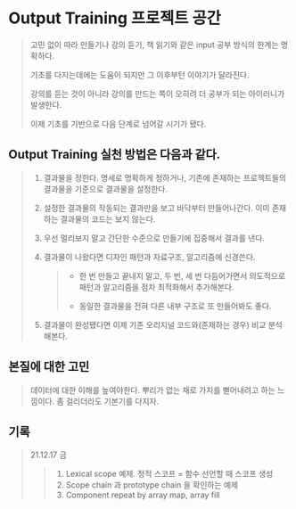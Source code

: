 # Output Training 프로젝트 공간

> 고민 없이 따라 만들기나 강의 듣기, 책 읽기와 같은 input 공부 방식의 한계는 명확하다.
>
> 기초를 다지는데에는 도움이 되지만 그 이후부턴 이야기가 달라진다.
>
> 강의를 듣는 것이 아니라 강의를 만드는 쪽이 오히려 더 공부가 되는 아이러니가 발생한다.
>
> 이제 기초를 기반으로 다음 단계로 넘어갈 시기가 됐다.

## Output Training 실천 방법은 다음과 같다.

> 1. 결과물을 정한다. 명세로 명확하게 정하거나, 기존에 존재하는 프로젝트들의 결과물을 기준으로 결과물을 설정한다.
>
> 2. 설정한 결과물의 작동되는 결과만을 보고 바닥부터 만들어나간다. 이미 존재하는 결과물의 코드는 보지 않는다.
>
> 3. 우선 멀리보지 말고 간단한 수준으로 만들기에 집중해서 결과를 낸다.
>    >
> 4. 결과물이 나왔다면 디자인 패턴과 자료구조, 알고리즘에 신경쓴다.
>
>    > - 한 번 만들고 끝내지 말고, 두 번, 세 번 다듬어가면서 의도적으로 패턴과 알고리즘을 점차 최적화해서 추가해본다.
>    >
>    > - 동일한 결과물을 전혀 다른 내부 구조로 또 만들어봐도 좋다.
>
> 5. 결과물이 완성됐다면 이제 기존 오리지널 코드와(존재하는 경우) 비교 분석해본다.

## 본질에 대한 고민

> 데이터에 대한 이해를 높여야한다.
> 뿌리가 없는 채로 가지를 뻗어내려고 하는 느낌이다.
> 좀 걸리더라도 기본기를 다지자.

## 기록

> 21.12.17 금
>
> > 1. Lexical scope 예제. 정적 스코프 = 함수 선언할 때 스코프 생성
> > 2. Scope chain 과 prototype chain 을 확인하는 예제
> > 3. Component repeat by array map, array fill
